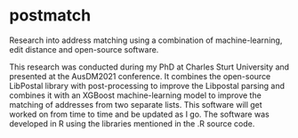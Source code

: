 # postmatch
Research into address matching using a combination of machine-learning, edit distance and open-source software.

This research was conducted during my PhD at Charles Sturt University and presented at the AusDM2021 conference. It combines the open-source LibPostal library with post-processing to improve the Libpostal parsing and combines it with an XGBoost machine-learning model to improve the matching of addresses from two separate lists.
This software will get worked on from time to time and be updated as I go. The software was developed in R using the libraries mentioned in the .R source code.
